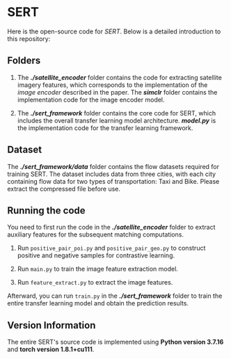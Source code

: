 # SERT

Here is the open-source code for *SERT*. Below is a detailed introduction to this repository:

## Folders

1. The ***./satellite_encoder*** folder contains the code for extracting satellite imagery features, which corresponds to the implementation of the *image encoder* described in the paper. The ***simclr*** folder contains the implementation code for the image encoder model.

2. The ***./sert_framework*** folder contains the core code for SERT, which includes the overall transfer learning model architecture. ***model.py*** is the implementation code for the transfer learning framework.

## Dataset

The ***./sert_framework/data*** folder contains the flow datasets required for training SERT. The dataset includes data from three cities, with each city containing flow data for two types of transportation: Taxi and Bike.
Please extract the compressed file before use.

## Running the code

You need to first run the code in the ***./satellite_encoder*** folder to extract auxiliary features for the subsequent matching computations.  

1. Run `positive_pair_poi.py` and `positive_pair_geo.py` to construct positive and negative samples for contrastive learning.

2. Run `main.py` to train the image feature extraction model.

3. Run `feature_extract.py` to extract the image features.

Afterward, you can run `train.py` in the ***./sert_framework*** folder to train the entire transfer learning model and obtain the prediction results.

## Version Information

The entire SERT's source code is implemented using **Python version 3.7.16** and **torch version 1.8.1+cu111**.

